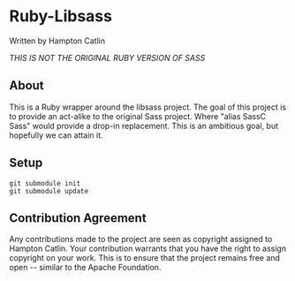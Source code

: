 Ruby-Libsass
=======

Written by Hampton Catlin

*THIS IS NOT THE ORIGINAL RUBY VERSION OF SASS*

About
-----

This is a Ruby wrapper around the libsass project. The goal
of this project is to provide an act-alike to the original Sass
project. Where "alias SassC Sass" would provide a drop-in
replacement. This is an ambitious goal, but hopefully we can 
attain it.

Setup
-----

    git submodule init
    git submodule update


Contribution Agreement
----------------------

Any contributions made to the project are seen as copyright assigned to Hampton Catlin. Your contribution warrants that you have the right to assign copyright on your work. This is to ensure that the project remains free and open -- similar to the Apache Foundation.


